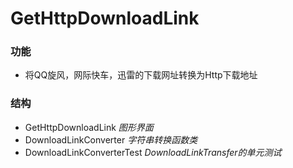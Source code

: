 # GetHttpDownloadLink

### 功能
- 将QQ旋风，网际快车，迅雷的下载网址转换为Http下载地址

### 结构
- GetHttpDownloadLink  *图形界面*
- DownloadLinkConverter *字符串转换函数类*
- DownloadLinkConverterTest *DownloadLinkTransfer的单元测试*
